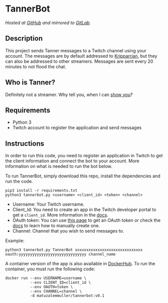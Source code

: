 # TannerBot
*Hosted at [GitHub](https://github.com/matuzalemmuller/TannerBot) and mirrored to [GitLab](https://gitlab.com/matuzalemmuller/tannerbot).*

## Description

This project sends Tanner messages to a Twitch channel using your account. The messages are by default addressed to [Kripparrian](https://www.twitch.tv/nl_kripp), but they can also be addressed to other streamers. Messages are sent every 20 minutes to not flood the chat.

## Who is Tanner?

Definitely not a streamer. Why tell you, when I can [show you](https://www.reddit.com/r/LivestreamFail/comments/9qb1f8/tanner_jebaits_kripp/)?

## Requirements

* Python 3
* Twitch account to register the application and send messages

## Instructions

In order to run this code, you need to register an application in Twitch to get the client information and connect the bot to your account. More information on what is needed to run the bot below.

To run TannerBot, simply download this repo, install the dependencies and run the code.

```
pip3 install -r requirements.txt
python3 tannerbot.py <username> <client_id> <token> <channel>
```

* Username: Your Twitch username.
* Client_Id: You need to create an app in the Twitch developer portal to get a `client_id`. More information in the [docs](https://dev.twitch.tv/docs/v5/#getting-a-client-id).
* OAuth token: You can use [this page](https://twitchapps.com/tmi/) to get an OAuth token or check the [docs](https://dev.twitch.tv/docs/authentication/getting-tokens-oauth/) to learn how to manually create one.
* Channel: Channel that you wish to send messages to.

Example:

```
python3 tannerbot.py TannerBot xxxxxxxxxxxxxxxxxxxxxxxxxxxxxx oauth:yyyyyyyyyyyyyyyyyyyyyyyyyyyyyy channel_name
```

A container version of the app is also available in [DockerHub](https://hub.docker.com/r/matuzalemmuller/tannerbot). To run the container, you must run the following code:

```
docker run --env USERNAME=username \
           --env CLIENT_ID=client_id \
           --env OAUTH=token \
           --env CHANNEL=channel \
           -d matuzalemmuller/tannerbot:v0.1
```
